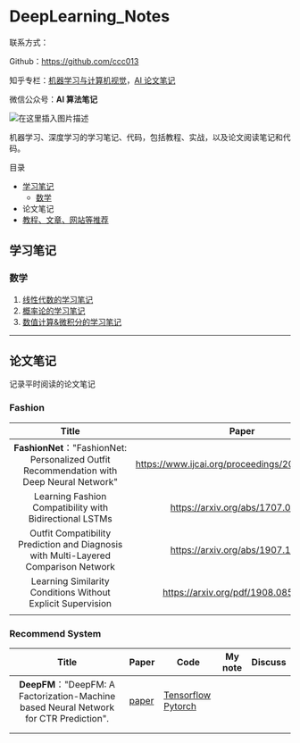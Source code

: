 # DeepLearning_Notes

联系方式：

Github：https://github.com/ccc013

知乎专栏：[机器学习与计算机视觉](https://www.zhihu.com/column/c_1060581544644718592)，[AI 论文笔记](https://www.zhihu.com/column/c_1364201355796656128)

微信公众号：**AI 算法笔记**

![在这里插入图片描述](https://img-blog.csdnimg.cn/2021041115112033.jpeg#pic_center)

机器学习、深度学习的学习笔记、代码，包括教程、实战，以及论文阅读笔记和代码。

目录

- [学习笔记](https://github.com/ccc013/DeepLearning_Notes#%E5%AD%A6%E4%B9%A0%E7%AC%94%E8%AE%B0)
  - [数学](https://github.com/ccc013/DeepLearning_Notes#%E6%95%B0%E5%AD%A6)
- 论文笔记
- [教程、文章、网站等推荐](https://github.com/ccc013/DeepLearning_Notes/blob/master/%E8%B5%84%E6%BA%90%26%E6%95%99%E7%A8%8B%26%E9%A1%B9%E7%9B%AE.md)



## 学习笔记

### 数学

1. [线性代数的学习笔记](https://mp.weixin.qq.com/s/2JsQ09Ol3spPp8anb5GNZA)
2. [概率论的学习笔记](https://mp.weixin.qq.com/s/1WBJyxlwHeYlY9_xqUcQ-Q)
3. [数值计算&微积分的学习笔记](https://mp.weixin.qq.com/s/8vLuyvAXmztO2wG2ALc9yw)





------

## 论文笔记

记录平时阅读的论文笔记



### Fashion

|                            Title                             |                      Paper                      |                           Code                           | My note                                                      | Discuss                                                   |
| :----------------------------------------------------------: | :---------------------------------------------: | :------------------------------------------------------: | ------------------------------------------------------------ | --------------------------------------------------------- |
| **FashionNet**："FashionNet: Personalized Outfit Recommendation with Deep Neural Network" | https://www.ijcai.org/proceedings/2017/0239.pdf |                            /                             | https://github.com/ccc013/paper_reading/blob/master/fashion/FashionNet%20%E8%AE%BA%E6%96%87%E7%AC%94%E8%AE%B0.md | [issue](https://github.com/ccc013/paper_reading/issues/1) |
|   Learning Fashion Compatibility with Bidirectional LSTMs    |        https://arxiv.org/abs/1707.05691         |            https://github.com/xthan/polyvore             | https://mp.weixin.qq.com/s?__biz=MzkwMzEyNDgyMA==&mid=2247483874&idx=1&sn=ee302ebc030f0da7775328699af9128d&chksm=c09a43d9f7edcacf76df3961c438c9e3a627dc8a91aaafb6303f6b5345e3336dec77b90d296a&token=1862930471&lang=zh_CN#rd |                                                           |
| Outfit Compatibility Prediction and Diagnosis with Multi-Layered Comparison Network |        https://arxiv.org/abs/1907.11496         |  https://github.com/WangXin93/fashion_compatibility_mcn  | https://mp.weixin.qq.com/s/LTkP8RHfJHKHfcUNxqH2qw            |                                                           |
| Learning Similarity Conditions Without Explicit Supervision  |      https://arxiv.org/pdf/1908.08589.pdf       | https://github.com/rxtan2/Learning-Similarity-Conditions | https://github.com/ccc013/paper_reading/blob/master/fashion/Learning%20Similarity%20Conditions%20Without%20Explicit%20Supervision.md |                                                           |
|                                                              |                                                 |                                                          |                                                              |                                                           |



### Recommend System

|                            Title                             | Paper                                                    | Code                                                         | My note | Discuss |
| :----------------------------------------------------------: | -------------------------------------------------------- | ------------------------------------------------------------ | ------- | ------- |
| **DeepFM**："DeepFM: A Factorization-Machine based Neural Network for CTR Prediction". | [paper](https://www.ijcai.org/proceedings/2017/0239.pdf) | [Tensorflow](https://github.com/ChenglongChen/tensorflow-DeepFM) [Pytorch](https://github.com/nzc/dnn_ctr) |         |         |
|                                                              |                                                          |                                                              |         |         |
|                                                              |                                                          |                                                              |         |         |